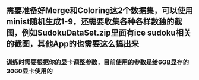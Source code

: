## 需要准备好Merge和Coloring这2个数据集，可以使用minist随机生成1-9，还需要收集各种各样数独的截图，例如SudokuDataSet.zip里面有ice sudoku相关的截图，其他App的也需要这么搞出来

### 训练时需要根据你的显卡调整参数，目前使用的参数是给6GB显存的3060显卡使用的
